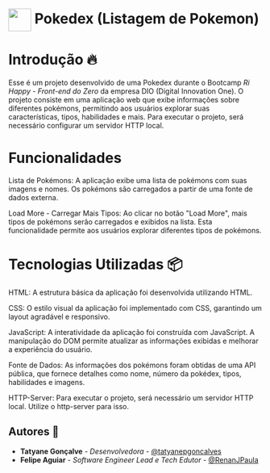 <h1>
  <img align="center" width="45px" src="https://hermes.digitalinnovation.one/assets/diome/logo-minimized.png">
  Pokedex (Listagem de Pokemon)
</h1>

# Introdução 🔥
Esse é um projeto desenvolvido de uma Pokedex durante o Bootcamp *Ri Happy - Front-end do Zero* da empresa DIO (Digital Innovation One). O projeto consiste em uma aplicação web que exibe informações sobre diferentes pokémons, permitindo aos usuários explorar suas características, tipos, habilidades e mais. Para executar o projeto, será necessário configurar um servidor HTTP local.

# Funcionalidades
Lista de Pokémons: A aplicação exibe uma lista de pokémons com suas imagens e nomes. Os pokémons são carregados a partir de uma fonte de dados externa.

Load More - Carregar Mais Tipos: Ao clicar no botão "Load More", mais tipos de pokémons serão carregados e exibidos na lista. Esta funcionalidade permite aos usuários explorar diferentes tipos de pokémons.

# Tecnologias Utilizadas 📦
HTML: A estrutura básica da aplicação foi desenvolvida utilizando HTML.

CSS: O estilo visual da aplicação foi implementado com CSS, garantindo um layout agradável e responsivo.

JavaScript: A interatividade da aplicação foi construída com JavaScript. A manipulação do DOM permite atualizar as informações exibidas e melhorar a experiência do usuário.

Fonte de Dados: As informações dos pokémons foram obtidas de uma API pública, que fornece detalhes como nome, número da pokédex, tipos, habilidades e imagens.

HTTP-Server: Para executar o projeto, será necessário um servidor HTTP local. Utilize o http-server para isso.

##  Autores 👷

- **Tatyane Gonçalve** - *Desenvolvedora* - [@tatyanepgoncalves](https://github.com/tatyanepgoncalves)
- **Felipe Aguiar** - *Software Engineer Lead e Tech Edutor* - [@RenanJPaula](https://github.com/RenanJPaula)